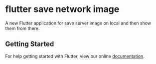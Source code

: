 # flutter save network image

A new Flutter application for save server image on local and then show them from there.

## Getting Started

For help getting started with Flutter, view our online
[documentation](https://flutter.io/).
